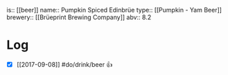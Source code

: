 is:: [[beer]]
name:: Pumpkin Spiced Edinbrüe
type:: [[Pumpkin - Yam Beer]]
brewery:: [[Brüeprint Brewing Company]]
abv:: 8.2

# Log
- [x] [[2017-09-08]] #do/drink/beer 👍
